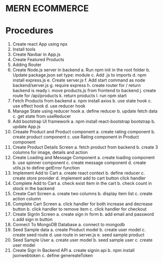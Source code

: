 # MERN ECOMMERCE

# Procedures

1. Create react App using npx
2. Install tools
3. Create Navbar in App.js
4. Create Featured Products
5. Adding Router
6. Create Node.js server in backend
   a. Run npm init in the root folder
   b. Update package.json set type: module
   c. Add .js to imports
   d. npm install express.js
   e. Create server.js
   f. Add start command as node backend/server.js
   g. require express
   h. create router for / return backend is ready
   i. move products.js from frontend to backend
   j. create route for /api/products
   k. return products
   l. run npm start
7. Fetch Products from backend
   a. npm install axios
   b. use state hook
   c. use effect hook
   d. use reducer hook
8. Manage State using reducer hook
   a. define reducer
   b. update fetch data
   c. get state from useReducer
9. Add bootstrap UI framework
   a. npm install react-bootstrap bootstrap
   b. update App.js
10. Creaate Product and Product component
    a. create rating component
    b. create product component
    c. use Rating component in Product component
11. Create Product Details Screen
    a. fetch product from backend
    b. create 3 columns for image, details and action
12. Create Loading and Message Component
    a. create loading component
    b. use spinner component
    c. create message component
    d. create utils.js to define getError function
13. Implement Add to Cart
    a. create react context
    b. define reducer
    c. create store provider
    d. implement add to cart button click handler
14. Complete Add to Cart
    a. check exist item in the cart
    b. check count in stock in the backend
15. Create Cart Screen
    a. create two columns
    b. display item list
    c. create action column
16. Complete Cart Screen
    a. click handler for both increase and decrease button
    b. click handler to remove item
    c. click handler for checkout
17. Create SignIn Screen
    a. create sign in form
    b. add email and password
    c.add sign in button
18. Connect To MongoDB Database
    a. connect to mongodb
19. Seed Sample data
    a. create Product model
    b. create user model
    c. create seed route
    d. use route in server.js
    e. seed sample product
20. Seed Sample User
    a. create user model
    b. seed sample user
    c. create user model
21. Create Sign In Backend API
    a. create signin api
    b. npm install jsonwebtoken
    c. define genereateToken
